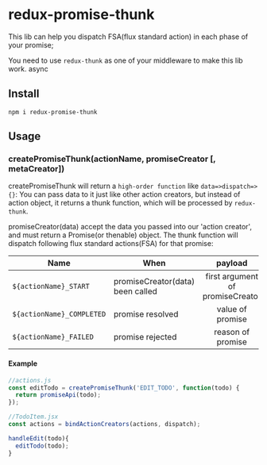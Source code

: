 # redux-promise-thunk

This lib can help you dispatch FSA(flux standard action) in each phase of your promise;

You need to use `redux-thunk` as one of your middleware to make this lib work. async

## Install
`npm i redux-promise-thunk`

## Usage

### createPromiseThunk(actionName, promiseCreator [, metaCreator])

createPromiseThunk will return a `high-order function` like `data=>dispatch=>{}`:
You can pass data to it just like other action creators, but instead of action object, it returns a thunk function, which will be processed by `redux-thunk`.

promiseCreator(data) accept the data you passed into our 'action creator', and must return a Promise(or thenable) object. 
The thunk function will dispatch following flux standard actions(FSA) for that promise:

|     Name           | When         |  payload  | meta.asyncStep    |
| --------           |  -----      | :----:    | :----:  |
| `${actionName}_START` | promiseCreator(data) been called | first argument of promiseCreator | 'START' |
| `${actionName}_COMPLETED` | promise resolved | value of promise | 'COMPLETED' |
| `${actionName}_FAILED` | promise rejected | reason of promise | 'FAILED' |


#### Example
```js
//actions.js
const editTodo = createPromiseThunk('EDIT_TODO', function(todo) {
  return promiseApi(todo);
});

//TodoItem.jsx
const actions = bindActionCreators(actions, dispatch);

handleEdit(todo){
  editTodo(todo);
}
```

